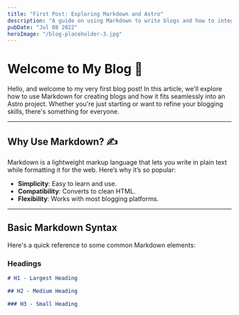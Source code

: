 ```yaml
---
title: "First Post: Exploring Markdown and Astro"
description: "A guide on using Markdown to write blogs and how to integrate it with Astro."
pubDate: "Jul 08 2022"
heroImage: "/blog-placeholder-3.jpg"
---
```


# Welcome to My Blog 🎉

Hello, and welcome to my very first blog post! In this article, we'll explore how to use Markdown for creating blogs and how it fits seamlessly into an Astro project. Whether you're just starting or want to refine your blogging skills, there's something for everyone.

---

## Why Use Markdown? ✍️

Markdown is a lightweight markup language that lets you write in plain text while formatting it for the web. Here’s why it’s so popular:

- **Simplicity**: Easy to learn and use.
- **Compatibility**: Converts to clean HTML.
- **Flexibility**: Works with most blogging platforms.

---

## Basic Markdown Syntax

Here's a quick reference to some common Markdown elements:

### Headings

```markdown
# H1 - Largest Heading

## H2 - Medium Heading

### H3 - Small Heading
```
